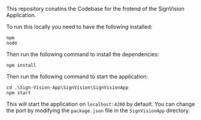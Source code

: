 This repository conatins the Codebase for the frotend of the SignVision Application.

To run this locally you need to have the following installed:
```bin/bash
npm
node
```
Then run the following command to install the dependencies:
```bin/bash
npm install
```
Then run the following command to start the application:
```bin/bash
cd .\Sign-Vision-App\SignVision\SignVisionApp
npm start
```
This will start the application on `localhost:4200` by default. You can change the port by modifying the `package.json` file in the `SignVisionApp` directory.
